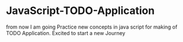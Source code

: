 # JavaScript-TODO-Application
from now I am going Practice new concepts in java script for making of TODO Application. Excited to start a new Journey
